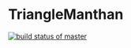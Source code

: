# TriangleManthan
[![build status of master](https://travis-ci.org/mnthan/TriangleManthan.svg?branch=master)](https://travis-ci.org/mnthan/TriangleManthan)
